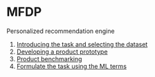 # MFDP
Personalized recommendation engine

1. [Introducing the task and selecting the dataset](/Task_1_Introducing_The_Task_And_Selecting_The_Dataset/README.md)
2. [Developing a product prototype](/Task_2_Developing_A_Product_Prototype/README.md)
3. [Product benchmarking](/Task_3_Product_Benchmarking/README.md)
4. [Formulate the task using the ML terms](/Task_4_Formulate_The_Task_Using_The_ML_Terms/task_4_formulate_the_task_using_the_ml_terms.ipynb)